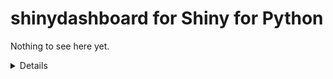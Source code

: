 # shinydashboard for Shiny for Python

Nothing to see here yet.

<details>
This is a dashboarding UI library for Shiny for Python. It is based on [AdminLTE](https://adminlte.io/) version 4.

```sh
pip install git+https://github.com/jcheng5/py-shinydashboard
```

---

Note: It's quite possible that the approach taken by this repo ends up not being "the" long-term approach to creating dashboards in Shiny for Python; on the Shiny for R side, the [shinydashboard R package](https://rstudio.github.io/shinydashboard/) competes with [flexdashboard](https://pkgs.rstudio.com/flexdashboard/) and the up-and-coming [gridlayout](https://rstudio.github.io/gridlayout/), and those are just the "official" packages from Posit.
</details>
